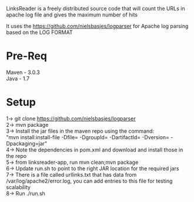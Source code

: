 LinksReader is a freely distributed source code that will count the URLs in apache log file and gives the maximum number of hits

It uses the https://github.com/nielsbasjes/logparser for Apache log parsing based on the LOG FORMAT

Pre-Req
=======
Maven - 3.0.3  
Java - 1.7  

Setup
======

1-> git clone https://github.com/nielsbasjes/logparser  
2-> mvn package  
3-> Install the jar files in the maven repo using the command:  
    "mvn install:install-file -Dfile=<jar file> -DgroupId=<group> -DartifactId=<artiface> -Dversion=<version> -Dpackaging=jar"  
4-> Note the dependencies in pom.xml and download and install those in the repo  
5-> from linksreader-app, run mvn clean;mvn package  
6-> Update run.sh to point to the right JAR location for the required jars   
7-> There is a file called urllinks.txt that has data from /var/log/apache2/error.log, you can add entries to this file for testing scalability   
8-> Run ./run.sh  





